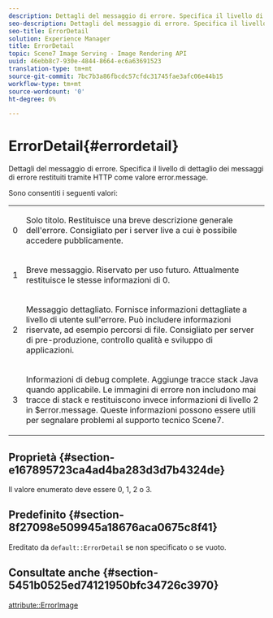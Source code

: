 ```yaml
---
description: Dettagli del messaggio di errore. Specifica il livello di dettaglio dei messaggi di errore restituiti tramite HTTP come valore error.message.
seo-description: Dettagli del messaggio di errore. Specifica il livello di dettaglio dei messaggi di errore restituiti tramite HTTP come valore error.message.
seo-title: ErrorDetail
solution: Experience Manager
title: ErrorDetail
topic: Scene7 Image Serving - Image Rendering API
uuid: 46ebb8c7-930e-4844-8664-ec6a63691523
translation-type: tm+mt
source-git-commit: 7bc7b3a86fbcdc57cfdc31745fae3afc06e44b15
workflow-type: tm+mt
source-wordcount: '0'
ht-degree: 0%

---
```



# ErrorDetail{#errordetail}

Dettagli del messaggio di errore. Specifica il livello di dettaglio dei messaggi di errore restituiti tramite HTTP come valore error.message.

Sono consentiti i seguenti valori:

<table id="simpletable_26DC72727F224F2C8E97BF26619DB68B"> 
 <tr class="strow"> 
  <td class="stentry"> <p>0 </p></td> 
  <td class="stentry"> <p>Solo titolo. Restituisce una breve descrizione generale dell'errore. Consigliato per i server live a cui è possibile accedere pubblicamente. </p></td> 
 </tr> 
 <tr class="strow"> 
  <td class="stentry"> <p>1 </p></td> 
  <td class="stentry"> <p>Breve messaggio. Riservato per uso futuro. Attualmente restituisce le stesse informazioni di 0. </p></td> 
 </tr> 
 <tr class="strow"> 
  <td class="stentry"> <p>2 </p></td> 
  <td class="stentry"> <p>Messaggio dettagliato. Fornisce informazioni dettagliate a livello di utente sull'errore. Può includere informazioni riservate, ad esempio percorsi di file. Consigliato per server di pre-produzione, controllo qualità e sviluppo di applicazioni. </p></td> 
 </tr> 
 <tr class="strow"> 
  <td class="stentry"> <p>3 </p></td> 
  <td class="stentry"> <p>Informazioni di debug complete. Aggiunge tracce stack Java quando applicabile. Le immagini di errore non includono mai tracce di stack e restituiscono invece informazioni di livello 2 in <span class="codeph"> $error.message</span>. Queste informazioni possono essere utili per segnalare problemi al supporto tecnico Scene7. </p></td> 
 </tr> 
</table>

## Proprietà {#section-e167895723ca4ad4ba283d3d7b4324de}

Il valore enumerato deve essere 0, 1, 2 o 3.

## Predefinito {#section-8f27098e509945a18676aca0675c8f41}

Ereditato da `default::ErrorDetail` se non specificato o se vuoto.

## Consultate anche {#section-5451b0525ed74121950bfc34726c3970}

[attribute::ErrorImage](../../../../../is-api/image-catalog/image-serving-api-ref/c-image-catalog-reference/c-attributes-reference/r-errorimage.md#reference-c494d5d8b2584fe3800f35baabd0292c)

